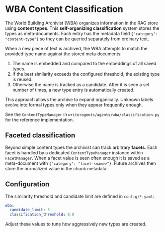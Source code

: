 # WBA Content Classification

The World Building Archivist (WBA) organizes information in the RAG store using **content types**. This **self‑organizing classification** system stores the types as meta‑documents. Each entry has the metadata field `{"category": "content-type"}` so they can be queried separately from ordinary text.

When a new piece of text is archived, the WBA attempts to match the provided type name against the stored meta‑documents:

1. The name is embedded and compared to the embeddings of all saved types.
2. If the best similarity exceeds the configured threshold, the existing type is reused.
3. Otherwise the name is tracked as a candidate. After it is seen a set number of times, a new type entry is automatically created.

This approach allows the archive to expand organically. Unknown labels evolve into formal types only when they appear frequently enough.

See the `ContentTypeManager` in `writeragents/agents/wba/classification.py` for the reference implementation.

## Faceted classification

Beyond simple content types the archivist can track arbitrary **facets**. Each
facet is handled by a dedicated `ContentTypeManager` instance within
``FacetManager``. When a facet value is seen often enough it is saved as a
meta-document with ``{"category": "facet-<name>"}``. Future archives then store
the normalized value in the chunk metadata.

## Configuration

The similarity threshold and candidate limit are defined in ``config/*.yaml``:

```yaml
wba:
  candidate_limit: 3
  classification_threshold: 0.8
```

Adjust these values to tune how aggressively new types are created.

